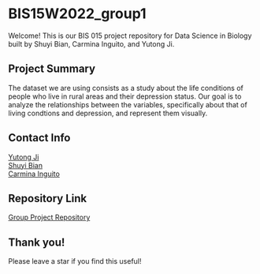 # BIS15W2022_group1
Welcome! This is our BIS 015 project repository for Data Science in Biology built by Shuyi Bian, Carmina Inguito, and Yutong Ji. 
## Project Summary
The dataset we are using consists as a study about the life conditions of people who live in rural areas and their depression status. Our goal is to analyze the relationships between the variables, specifically about that of living condtions and depression, and represent them visually. 
## Contact Info
[Yutong Ji](yuji@ucdavis.edu) <br />
[Shuyi Bian](sbian@ucdavis.edu) <br /> 
[Carmina Inguito](cdinguito@ucdavis.edu) <br />
## Repository Link
[Group Project Repository](https://github.com/carminainguito/BIS15W2022_group1)
## Thank you!
Please leave a star if you find this useful!